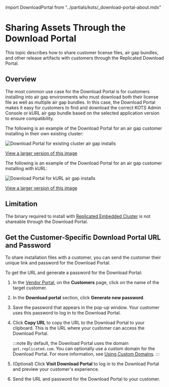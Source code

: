 import DownloadPortal from "../partials/kots/_download-portal-about.mdx"

# Sharing Assets Through the Download Portal

This topic describes how to share customer license files, air gap bundles, and other release artifacts with customers through the Replicated Download Portal.

## Overview

<DownloadPortal/>

The most common use case for the Download Portal is for customers installing into air gap environments who must download both their license file as well as multiple air gap bundles. In this case, the Download Portal makes it easy for customers to find and download the correct KOTS Admin Console or kURL air gap bundle based on the selected application version to ensure compatibility.

The following is an example of the Download Portal for an air gap customer installing in their own existing cluster:

![Download Portal for existing cluster air gap installs](/images/download-portal-existing-cluster.png)

[View a larger version of this image](/images/download-portal-existing-cluster.png)

The following is an example of the Download Portal for an air gap customer installing with kURL:

![Download Portal for kURL air gap installs](/images/download-portal-kurl.png)

[View a larger version of this image](/images/download-portal-kurl.png)

## Limitation

The binary required to install with [Replicated Embedded Cluster](/vendor/embedded-overview) is not shareable through the Download Portal.

## Get the Customer-Specific Download Portal URL and Password

To share installation files with a customer, you can send the customer their unique link and password for the Download Portal.

To get the URL and generate a password for the Download Portal:

1. In the [Vendor Portal](https://vendor.replicated.com), on the **Customers** page, click on the name of the target customer.

1. In the **Download portal** section, click **Generate new password**.

1. Save the password that appears in the pop-up window. Your customer uses
this password to log in to the Download Portal.

1. Click **Copy URL** to copy the URL to the Download Portal to your clipboard. This is the URL where your customer can access the Download Portal.

   :::note
   By default, the Download Portal uses the domain `get.replicated.com`. You can optionally use a custom domain for the Download Portal. For more information, see [Using Custom Domains](/vendor/custom-domains-using).
   :::

1. (Optional) Click **Visit Download Portal** to log in to the Download Portal
and preview your customer's experience.

1. Send the URL and password for the Download Portal to your customer.